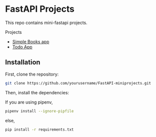 # FastAPI Projects

This repo contains mini-fastapi projects.

Projects

- [Simple Books app](book/README.md)
- [Todo App](todo/README.md)

## Installation

First, clone the repository:

```bash
git clone https://github.com/yourusername/FastAPI-miniprojects.git
```

Then, install the dependencies:

If you are using pipenv,

```bash
pipenv install --ignore-pipfile
```

else,

```bash
pip install -r requirements.txt
```
